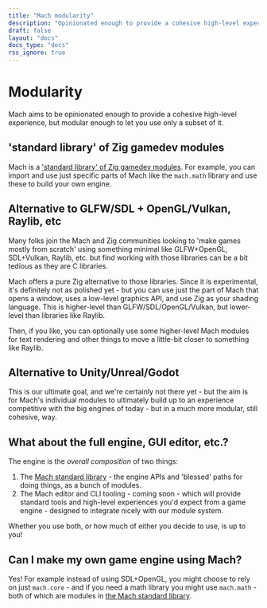 ```yaml
---
title: "Mach modularity"
description: "Opinionated enough to provide a cohesive high-level experience, modular enough to let you use only a subset."
draft: false
layout: "docs"
docs_type: "docs"
rss_ignore: true
---
```


# Modularity

Mach aims to be opinionated enough to provide a cohesive high-level experience, but modular enough to let you use only a subset of it.

## 'standard library' of Zig gamedev modules

Mach is a ['standard library' of Zig gamedev modules](stdlib). For example, you can import and use just specific parts of Mach like the `mach.math` library and use these to build your own engine.

## Alternative to GLFW/SDL + OpenGL/Vulkan, Raylib, etc

Many folks join the Mach and Zig communities looking to 'make games mostly from scratch' using something minimal like GLFW+OpenGL, SDL+Vulkan, Raylib, etc. but find working with those libraries can be a bit tedious as they are C libraries.

Mach offers a pure Zig alternative to those libraries. Since it is experimental, it's definitely not as polished yet - but you can use just the part of Mach that opens a window, uses a low-level graphics API, and use Zig as your shading language. This is higher-level than GLFW/SDL/OpenGL/Vulkan, but lower-level than libraries like Raylib.

Then, if you like, you can optionally use some higher-level Mach modules for text rendering and other things to move a little-bit closer to something like Raylib.

## Alternative to Unity/Unreal/Godot

This is our ultimate goal, and we're certainly not there yet - but the aim is for Mach's individual modules to ultimately build up to an experience competitive with the big engines of today - but in a much more modular, still cohesive, way.

## What about the full engine, GUI editor, etc.?

The engine is the _overall composition_ of two things:

1. The [Mach standard library](../stdlib) - the engine APIs and 'blessed' paths for doing things, as a bunch of modules.
2. The Mach editor and CLI tooling - coming soon - which will provide standard tools and high-level experiences you'd expect from a game engine - designed to integrate nicely with our module system.

Whether you use both, or how much of either you decide to use, is up to you!

## Can I make my own game engine using Mach?

Yes! For example instead of using SDL+OpenGL, you might choose to rely on just `mach.core` - and if you need a math library you might use `mach.math` - both of which are modules in [the Mach standard library](../stdlib).
